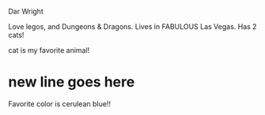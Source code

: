 Dar Wright

Love legos, and Dungeons & Dragons.
Lives in FABULOUS Las Vegas.
Has 2 cats!

cat is my favorite animal!

new line goes here
=======
Favorite color is cerulean blue!!

